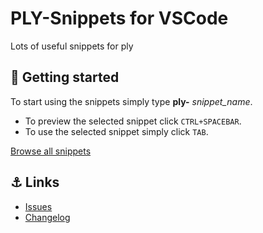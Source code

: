 # PLY-Snippets for VSCode

Lots of useful snippets for ply

## 🏁 Getting started

To start using the snippets simply type **ply-** *snippet_name*.

* To preview the selected snippet click `CTRL+SPACEBAR`.  
* To use the selected snippet simply click `TAB`.

[Browse all snippets](https://github.com/beanowonotanuwu/PLY-Snippets/blob/master/snippets/snippets.code-snippets)

## ⚓ Links

* [Issues](https://github.com/beanowonotanuwu/PLY-Snippets/issues)
* [Changelog](https://github.com/beanowonotanuwu/PLY-Snippets/blob/master/CHANGELOG.md)

